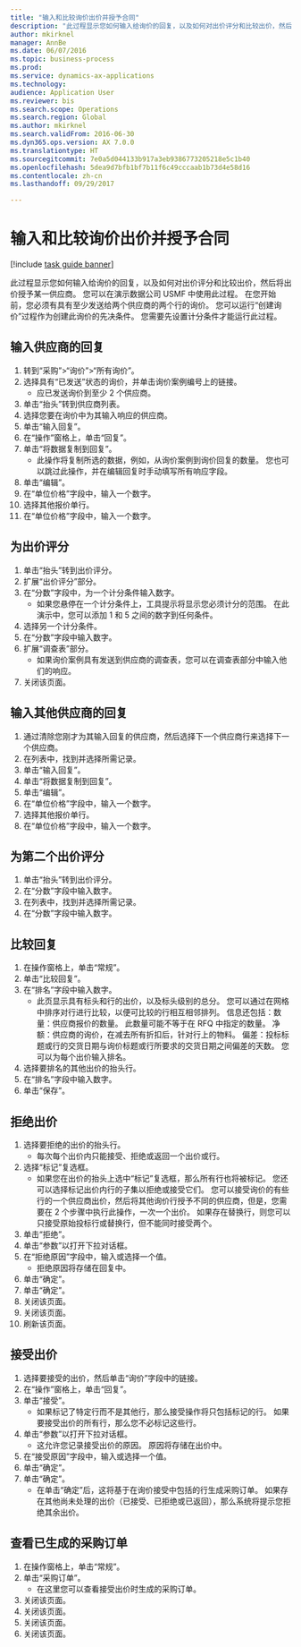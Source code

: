 ```yaml
--- 
title: "输入和比较询价出价并授予合同"
description: "此过程显示您如何输入给询价的回复，以及如何对出价评分和比较出价，然后将出价授予某一供应商。"
author: mkirknel
manager: AnnBe
ms.date: 06/07/2016
ms.topic: business-process
ms.prod: 
ms.service: dynamics-ax-applications
ms.technology: 
audience: Application User
ms.reviewer: bis
ms.search.scope: Operations
ms.search.region: Global
ms.author: mkirknel
ms.search.validFrom: 2016-06-30
ms.dyn365.ops.version: AX 7.0.0
ms.translationtype: HT
ms.sourcegitcommit: 7e0a5d044133b917a3eb9386773205218e5c1b40
ms.openlocfilehash: 5dea9d7bfb1bf7b11f6c49cccaab1b73d4e58d16
ms.contentlocale: zh-cn
ms.lasthandoff: 09/29/2017

---
```

# <a name="enter-and-compare-rfq-bids-and-award-contracts"></a>输入和比较询价出价并授予合同

[!include [task guide banner](../../includes/task-guide-banner.md)]

此过程显示您如何输入给询价的回复，以及如何对出价评分和比较出价，然后将出价授予某一供应商。 您可以在演示数据公司 USMF 中使用此过程。 在您开始前，您必须有具有至少发送给两个供应商的两个行的询价。 您可以运行“创建询价”过程作为创建此询价的先决条件。 您需要先设置计分条件才能运行此过程。


## <a name="enter-a-reply-from-a-vendor"></a>输入供应商的回复
1. 转到“采购”>“询价”>“所有询价”。
2. 选择具有“已发送”状态的询价，并单击询价案例编号上的链接。
    * 应已发送询价到至少 2 个供应商。  
3. 单击“抬头”转到供应商列表。
4. 选择您要在询价中为其输入响应的供应商。
5. 单击“输入回复”。
6. 在“操作”窗格上，单击“回复”。
7. 单击“将数据复制到回复”。
    * 此操作将复制所选的数据，例如，从询价案例到询价回复的数量。 您也可以跳过此操作，并在编辑回复时手动填写所有响应字段。  
8. 单击“编辑”。
9. 在“单位价格”字段中，输入一个数字。
10. 选择其他报价单行。
11. 在“单位价格”字段中，输入一个数字。

## <a name="score-the-bid"></a>为出价评分
1. 单击“抬头”转到出价评分。
2. 扩展“出价评分”部分。
3. 在“分数”字段中，为一个计分条件输入数字。
    * 如果您悬停在一个计分条件上，工具提示将显示您必须计分的范围。 在此演示中，您可以添加 1 和 5 之间的数字到任何条件。  
4. 选择另一个计分条件。
5. 在“分数”字段中输入数字。
6. 扩展“调查表”部分。
    * 如果询价案例具有发送到供应商的调查表，您可以在调查表部分中输入他们的响应。  
7. 关闭该页面。

## <a name="enter-a-reply-for-another-vendor"></a>输入其他供应商的回复
1. 通过清除您刚才为其输入回复的供应商，然后选择下一个供应商行来选择下一个供应商。
2. 在列表中，找到并选择所需记录。
3. 单击“输入回复”。
4. 单击“将数据复制到回复”。
5. 单击“编辑”。
6. 在“单位价格”字段中，输入一个数字。
7. 选择其他报价单行。
8. 在“单位价格”字段中，输入一个数字。

## <a name="score-the-second-bid"></a>为第二个出价评分
1. 单击“抬头”转到出价评分。
2. 在“分数”字段中输入数字。
3. 在列表中，找到并选择所需记录。
4. 在“分数”字段中输入数字。

## <a name="compare-the-replies"></a>比较回复
1. 在操作窗格上，单击“常规”。
2. 单击“比较回复”。
3. 在“排名”字段中输入数字。
    * 此页显示具有标头和行的出价，以及标头级别的总分。 您可以通过在网格中排序对行进行比较，以便可比较的行相互相邻排列。 信息还包括：数量：供应商报价的数量。 此数量可能不等于在 RFQ 中指定的数量。   净额：供应商的询价，在减去所有折扣后，针对行上的物料。   偏差：投标标题或行的交货日期与询价标题或行所要求的交货日期之间偏差的天数。   您可以为每个出价输入排名。  
4. 选择要排名的其他出价的抬头行。
5. 在“排名”字段中输入数字。
6. 单击“保存”。

## <a name="reject-a-bid"></a>拒绝出价
1. 选择要拒绝的出价的抬头行。
    * 每次每个出价内只能接受、拒绝或返回一个出价或行。  
2. 选择“标记”复选框。
    * 如果您在出价的抬头上选中“标记”复选框，那么所有行也将被标记。 您还可以选择标记出价内行的子集以拒绝或接受它们。 您可以接受询价的有些行的一个供应商出价，然后将其他询价行授予不同的供应商，但是，您需要在 2 个步骤中执行此操作，一次一个出价。 如果存在替换行，则您可以只接受原始投标行或替换行，但不能同时接受两个。  
3. 单击“拒绝”。
4. 单击“参数”以打开下拉对话框。
5. 在“拒绝原因”字段中，输入或选择一个值。
    * 拒绝原因将存储在回复中。  
6. 单击“确定”。
7. 单击“确定”。
8. 关闭该页面。
9. 关闭该页面。
10. 刷新该页面。

## <a name="accept-a-bid"></a>接受出价
1. 选择要接受的出价，然后单击“询价”字段中的链接。
2. 在“操作”窗格上，单击“回复”。
3. 单击“接受”。
    * 如果标记了特定行而不是其他行，那么接受操作将只包括标记的行。 如果要接受出价的所有行，那么您不必标记这些行。  
4. 单击“参数”以打开下拉对话框。
    * 这允许您记录接受出价的原因。 原因将存储在出价中。  
5. 在“接受原因”字段中，输入或选择一个值。
6. 单击“确定”。
7. 单击“确定”。
    * 在单击“确定”后，这将基于在询价接受中包括的行生成采购订单。 如果存在其他尚未处理的出价（已接受、已拒绝或已返回），那么系统将提示您拒绝其余出价。  

## <a name="view-the-purchase-order-thats-been-generated"></a>查看已生成的采购订单
1. 在操作窗格上，单击“常规”。
2. 单击“采购订单”。
    * 在这里您可以查看接受出价时生成的采购订单。  
3. 关闭该页面。
4. 关闭该页面。
5. 关闭该页面。
6. 关闭该页面。



